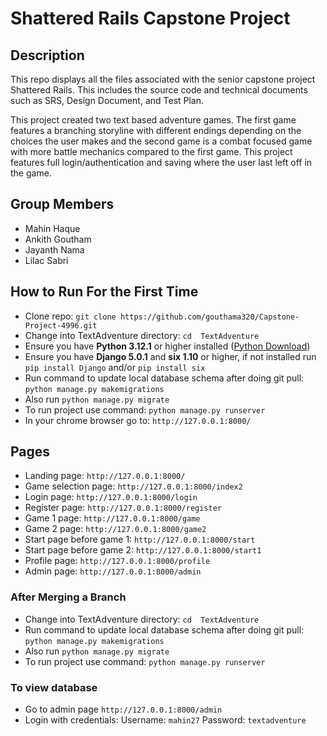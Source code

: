 # Shattered Rails Capstone Project

## Description
This repo displays all the files associated with the senior capstone project Shattered Rails.
This includes the source code and technical documents such as SRS, Design Document, and Test Plan.

This project created two text based adventure games. The first game features a branching storyline with different endings depending on the choices the user makes and the second game is a combat focused game with more battle mechanics compared to the first game. This project features full login/authentication and saving where the user last left off in the game.

## Group Members
* Mahin Haque
* Ankith Goutham
* Jayanth Nama
* Lilac Sabri

## How to Run For the First Time
* Clone repo: `git clone https://github.com/gouthama320/Capstone-Project-4996.git`
* Change into TextAdventure directory: `cd  TextAdventure`
* Ensure you have **Python 3.12.1** or higher installed ([Python Download](https://www.python.org/downloads/))
* Ensure you have **Django 5.0.1** and **six 1.10** or higher, if not installed run `pip install Django` and/or `pip install six`
* Run command to update local database schema after doing git pull: `python manage.py makemigrations`
* Also run `python manage.py migrate`
* To run project use command: `python manage.py runserver`
* In your chrome browser go to: `http://127.0.0.1:8000/`

## Pages
* Landing page: `http://127.0.0.1:8000/`
* Game selection page: `http://127.0.0.1:8000/index2`
* Login page: `http://127.0.0.1:8000/login`
* Register page: `http://127.0.0.1:8000/register`
* Game 1 page: `http://127.0.0.1:8000/game`
* Game 2 page: `http://127.0.0.1:8000/game2`
* Start page before game 1: `http://127.0.0.1:8000/start`
* Start page before game 2: `http://127.0.0.1:8000/start1`
* Profile page: `http://127.0.0.1:8000/profile`
* Admin page: `http://127.0.0.1:8000/admin`

### After Merging a Branch
* Change into TextAdventure directory: `cd  TextAdventure`
* Run command to update local database schema after doing git pull: `python manage.py makemigrations`
* Also run `python manage.py migrate`
* To run project use command: `python manage.py runserver`

### To view database
* Go to admin page `http://127.0.0.1:8000/admin`
* Login with credentials:
   Username: `mahin27`
   Password: `textadventure`

